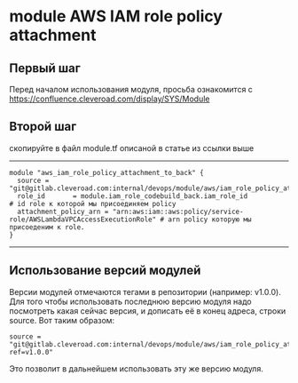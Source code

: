 # module AWS IAM role policy attachment

## Первый шаг 
Перед началом использования модуля, просьба ознакомится с 
https://confluence.cleveroad.com/display/SYS/Module

## Второй шаг 
скопируйте в файл module.tf описаной в статье из ссылки выше

---

``` 
module "aws_iam_role_policy_attachment_to_back" {
  source = "git@gitlab.cleveroad.com:internal/devops/module/aws/iam_role_policy_attachment.git"
  role_id       = module.iam_role_codebuild_back.iam_role_id                                     # id role к которой мы присоединяем policy
  attachment_policy_arn = "arn:aws:iam::aws:policy/service-role/AWSLambdaVPCAccessExecutionRole" # arn policy которую мы присоеденим к role.
}
```

---

## Использование версий модулей
Версии модулей отмечаются тегами в репозитории (например: v1.0.0).
Для того чтобы использовать последнюю версию модуля надо посмотреть какая сейчас версия, и дописать её в конец адреса, строки source. Вот таким образом:
```
source = "git@gitlab.cleveroad.com:internal/devops/module/aws/iam_role_policy_attachment.git?ref=v1.0.0"
```
Это позволит в дальнейшем использовать эту же версию модуля. 
